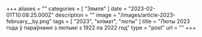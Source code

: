 +++
aliases = ""
categories = [ "Зямля" ]
date = "2023-02-01T10:08:25.000Z"
description = ""
image = "/images/article-2023-february__by.png"
tags = [ "2023", "клiмат", "люты" ]
title = "Люты 2023 года ў параўнанні з лютымi з 1922 па 2022 год"
type = "post"
url = ""
+++


